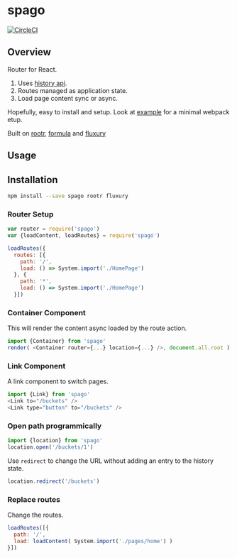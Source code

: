 # spago

[![CircleCI](https://circleci.com/gh/formula/spago.svg?style=svg)](https://circleci.com/gh/formula/spago)

## Overview

Router for React.

1. Uses [history api](https://caniuse.com/#search=history).
2. Routes managed as application state.
3. Load page content sync or async.

Hopefully, easy to install and setup. Look at [example](./example) for a minimal webpack etup.

Built on [rootr](https://github.com/formula/rootr/), [formula](https://github.com/formula/formula) and [fluxury](https://github.com/formula/fluxury)

## Usage

## Installation

```sh
npm install --save spago rootr fluxury
```

### Router Setup

```js
var router = require('spago')
var {loadContent, loadRoutes} = require('spago')

loadRoutes({
  routes: [{
    path: '/',
    load: () => System.import('./HomePage')
  }, {
    path: '*',
    load: () => System.import('./HomePage')
  }])
```
### Container Component

This will render the content async loaded by the route action.

```js
import {Container} from 'spago'
render( <Container router={...} location={...} />, document.all.root )
```

### Link Component

A link component to switch pages.

```js
import {Link} from 'spago'
<Link to="/buckets" />
<Link type="button" to="/buckets" />
```

### Open path programmically

```js
import {location} from 'spago'
location.open('/buckets/1')
```
Use `redirect` to change the URL without adding an entry to the history state.
```js
location.redirect('/buckets')
```

### Replace routes

Change the routes.

```js
loadRoutes([{
  path: '/',
  load: loadContent( System.import('./pages/home') )
}])
```
